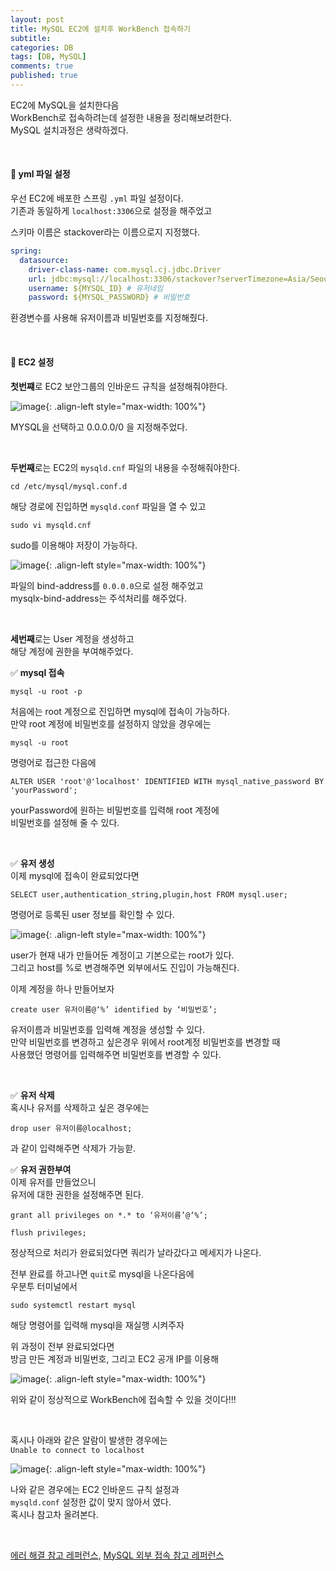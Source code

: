 ```yaml
---
layout: post
title: MySQL EC2에 설치후 WorkBench 접속하기
subtitle: 
categories: DB
tags: [DB, MySQL]
comments: true
published: true
---
```


EC2에 MySQL을 설치한다음  
WorkBench로 접속하려는데 설정한 내용을 정리해보려한다.  
MySQL 설치과정은 생략하겠다.

<br/>

#### 📌 yml 파일 설정

우선 EC2에 배포한 스프링 `.yml` 파일 설정이다.  
기존과 동일하게 `localhost:3306`으로 설정을 해주었고  

스키마 이름은 stackover라는 이름으로지 지정했다.

```yaml
spring:
  datasource:
    driver-class-name: com.mysql.cj.jdbc.Driver
    url: jdbc:mysql://localhost:3306/stackover?serverTimezone=Asia/Seoul # 포트넘버, 스키마이름
    username: ${MYSQL_ID} # 유저네임
    password: ${MYSQL_PASSWORD} # 비밀번호
```

환경변수를 사용해 유저이름과 비밀번호를 지정해줬다.

<br/>

#### 📌 EC2 설정

**첫번쨰**로 EC2 보안그룹의 인바운드 규칙을 설정해줘야한다.

![image](https://lh3.googleusercontent.com/u/0/drive-viewer/AFDK6gN095iTdhlGaDzXDoZONY9_byOM5RVo22mey2JsVdznjSR1iAFXH3SeeTRFq2MaN2FCRYRU7O8iAwqpF0rpulNSiOhkKg=w1920-h920){: .align-left style="max-width: 100%"}

MYSQL을 선택하고 0.0.0.0/0 을 지정해주었다.  

<br/>

**두번째**로는 EC2의 `mysqld.cnf` 파일의 내용을 수정해줘야한다.  

```shell
cd /etc/mysql/mysql.conf.d
```
해당 경로에 진입하면 `mysqld.conf` 파일을 열 수 있고  

```shell
sudo vi mysqld.cnf
```
sudo를 이용해야 저장이 가능하다.  

![image](https://lh3.googleusercontent.com/u/0/drive-viewer/AFDK6gOPpSA6Dj0VxEP0QUnOJuYtmaV64BdOTsIT_o2mvPCkZHCKxSQaPSVtVXAc4UZqFLGDwoyFIrAOfKw8_9fq_2oG6lFG=w1920-h920){: .align-left style="max-width: 100%"}

파일의 bind-address를 `0.0.0.0`으로 설정 해주었고  
mysqlx-bind-address는 주석처리를 해주었다.  

<br/>  

**세번째**로는 User 계정을 생성하고  
해당 계정에 권한을 부여해주었다.  

✅ **mysql 접속**

```shell
mysql -u root -p
```
처음에는 root 계정으로 진입하면 mysql에 접속이 가능하다.  
만약 root 계정에 비밀번호를 설정하지 않았을 경우에는  

```shell
mysql -u root
```
명령어로 접근한 다음에  
```shell
ALTER USER 'root'@'localhost' IDENTIFIED WITH mysql_native_password BY 'yourPassword';
```
yourPassword에 원하는 비밀번호를 입력해 root 계정에  
비밀번호를 설정해 줄 수 있다.  

<br/>

✅ **유저 생성**  
이제 mysql에 접속이 완료되었다면  

```shell
SELECT user,authentication_string,plugin,host FROM mysql.user;
```
명령어로 등록된 user 정보를 확인할 수 있다.  

![image](https://lh3.googleusercontent.com/u/0/drive-viewer/AFDK6gO-FEGjAwEuSnVLX_OZnmrstM6XDpJZRgPzMGhUCNxJJmQ-ob0QO97XihuOkInNrM8Iy0-9WSM9bBu9z1kaeUmBM_cErg=w1920-h920){: .align-left style="max-width: 100%"}

user가 현재 내가 만들어둔 계정이고 기본으로는 root가 있다.  
그리고 host를 %로 변경해주면 외부에서도 진입이 가능해진다.  

이제 계정을 하나 만들어보자  
```shell
create user 유저이름@‘%’ identified by ‘비밀번호’;
```
유저이름과 비밀번호를 입력해 계정을 생성할 수 있다.  
만약 비밀번호를 변경하고 싶은경우 위에서 root계정 비밀번호를 변경할 때  
사용했던 명령어를 입력해주면 비밀번호를 변경할 수 있다.  

<br/>

✅ **유저 삭제**  
혹시나 유저를 삭제하고 싶은 경우에는  
```shell
drop user 유저이름@localhost;
```
과 같이 입력해주면 삭제가 가능핟.



✅ **유저 권한부여**  
이제 유저를 만들었으니  
유저에 대한 권한을 설정해주면 된다.  
```shell
grant all privileges on *.* to ‘유저이름’@‘%’;
```
```shell
flush privileges;
```
정상적으로 처리가 완료되었다면 쿼리가 날라갔다고 메세지가 나온다.   


전부 완료를 하고나면 `quit`로 mysql을 나온다음에  
우분투 터미널에서
```shell
sudo systemctl restart mysql
```
해당 명령어를 입력해 mysql을 재실행 시켜주자  

위 과정이 전부 완료되었다면  
방금 만든 계정과 비밀번호, 그리고 EC2 공개 IP를 이용해

![image](https://lh3.googleusercontent.com/u/0/drive-viewer/AFDK6gNtl81ccvr2i_SPrMZV_lXTrzZ82HmAX4GffSwHZ0ZRV69bgx16OnwlRwzCVC5YdY1AZL3XQU4lMfH71k-aaMFMmcaIOA=w1920-h921){: .align-left style="max-width: 100%"}

위와 같이 정상적으로 WorkBench에 접속할 수 있을 것이다!!!

<br/>

혹시나 아래와 같은 알람이 발생한 경우에는  
`Unable to connect to localhost`

![image](https://lh3.googleusercontent.com/u/0/drive-viewer/AFDK6gNjgebqbY9sS3D33Pd29TXwqg6DDU4JIE9Go_c3XFDnw_1RgPPaIsywivrZapu1dPIvXURNgUn-mwRKe4kMYuh2uyuOGw=w1000-h920){: .align-left style="max-width: 100%"}

나와 같은 경우에는 EC2 인바운드 규칙 설정과   
`mysqld.conf` 설정한 값이 맞지 않아서 였다.  
혹시나 참고차 올려본다.



<br/>

[에러 해결 참고 레퍼런스], [MySQL 외부 접속 참고 레퍼런스]


[에러 해결 참고 레퍼런스]: https://changun516.tistory.com/55  
[MySQL 외부 접속 참고 레퍼런스]: https://velog.io/@woals4815/MySQL-%EC%99%B8%EB%B6%80-%EC%A0%91%EC%86%8D-%ED%95%98%EA%B8%B0MySQLWorkbench-%EC%9D%B4%EC%9A%A9